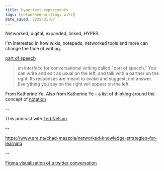 ```yaml
---
title: hypertext-experiments
tags: [networked-writing, wiki]
date_saved: 2025-01-07
---
```


Networked, digital, expanded, linked, HYPER.

I'm interested in how wikis, notepads, networked tools and more can change the face of writing.

[part of speech](http://hypotext.co/part-of-speech)

> an interface for conversational writing called "part of speech." You can write and edit as usual on the left, and talk with a partner on the right. Its responses are meant to evoke and suggest, not answer. Everything you say on the right will appear on the left.

From Katherine Ye. Also from Katherine Ye - a list of thinking around the concept of [notation](https://github.com/hypotext/notation)

--

This podcast with [Ted Nelson](https://anchor.fm/tools-and-craft/episodes/Interview-with-Ted-Nelson-e33b86)

--

<https://www.are.na/chad-mazzola/networked-knowledge-strategies-for-learning>

--

[Figma visualization of a twitter conversation](https://www.figma.com/file/riPXW9Lqpyuxo5K88EtUgG/MAR-19008-Thread-Viz?node-id=0%3A1)